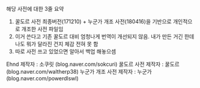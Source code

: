 해당 사전에 대한 3줄 요약

1. 꿀도르 사전 최종버전(171210) + 누군가 개조 사전(180416)을 기반으로 개인적으로 개조한 사전 파일임
2. 이거 쓴다고 기존 꿀도르 대비 엄청나게 번역이 개선되지 않음. 내가 만든 거긴 한데 나도 뭐가 달라진 건지 체감 전혀 못 함
3. 따로 사전 쓰고 있었으면 알아서 백업 해놓으셈

Ehnd 제작자 : 소쿠릿 (blog.naver.com/sokcuri)
꿀도르 사전 제작자 : 꿀도르 (blog.naver.com/waltherp38)
누군가 개조 사전 제작자 : 누군가 (blog.naver.com/powerdlswl)
